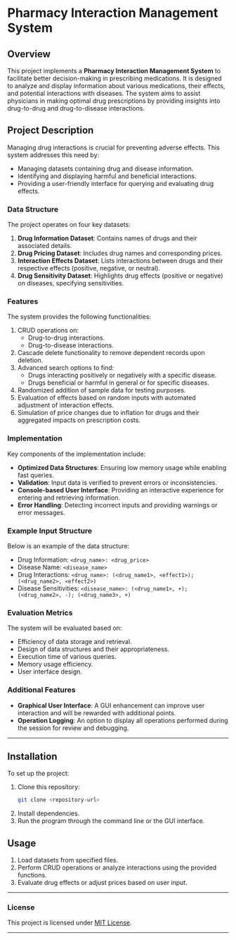 
# Pharmacy Interaction Management System

## Overview
This project implements a **Pharmacy Interaction Management System** to facilitate better decision-making in prescribing medications. It is designed to analyze and display information about various medications, their effects, and potential interactions with diseases. The system aims to assist physicians in making optimal drug prescriptions by providing insights into drug-to-drug and drug-to-disease interactions.

## Project Description
Managing drug interactions is crucial for preventing adverse effects. This system addresses this need by:
- Managing datasets containing drug and disease information.
- Identifying and displaying harmful and beneficial interactions.
- Providing a user-friendly interface for querying and evaluating drug effects.

### Data Structure
The project operates on four key datasets:
1. **Drug Information Dataset**: Contains names of drugs and their associated details.
2. **Drug Pricing Dataset**: Includes drug names and corresponding prices.
3. **Interaction Effects Dataset**: Lists interactions between drugs and their respective effects (positive, negative, or neutral).
4. **Drug Sensitivity Dataset**: Highlights drug effects (positive or negative) on diseases, specifying sensitivities.

### Features
The system provides the following functionalities:
1. CRUD operations on:
   - Drug-to-drug interactions.
   - Drug-to-disease interactions.
2. Cascade delete functionality to remove dependent records upon deletion.
3. Advanced search options to find:
   - Drugs interacting positively or negatively with a specific disease.
   - Drugs beneficial or harmful in general or for specific diseases.
4. Randomized addition of sample data for testing purposes.
5. Evaluation of effects based on random inputs with automated adjustment of interaction effects.
6. Simulation of price changes due to inflation for drugs and their aggregated impacts on prescription costs.

### Implementation
Key components of the implementation include:
- **Optimized Data Structures**: Ensuring low memory usage while enabling fast queries.
- **Validation**: Input data is verified to prevent errors or inconsistencies.
- **Console-based User Interface**: Providing an interactive experience for entering and retrieving information.
- **Error Handling**: Detecting incorrect inputs and providing warnings or error messages.

### Example Input Structure
Below is an example of the data structure:
- Drug Information: `<drug_name>: <drug_price>`
- Disease Name: `<disease_name>`
- Drug Interactions: `<drug_name>: (<drug_name1>, <effect1>); (<drug_name2>, <effect2>)`
- Disease Sensitivities: `<disease_name>: (<drug_name1>, +); (<drug_name2>, -); (<drug_name3>, +)`

### Evaluation Metrics
The system will be evaluated based on:
- Efficiency of data storage and retrieval.
- Design of data structures and their appropriateness.
- Execution time of various queries.
- Memory usage efficiency.
- User interface design.

### Additional Features
- **Graphical User Interface**: A GUI enhancement can improve user interaction and will be rewarded with additional points.
- **Operation Logging**: An option to display all operations performed during the session for review and debugging.

---

## Installation
To set up the project:
1. Clone this repository:  
   ```bash
   git clone <repository-url>
   ```
2. Install dependencies.
3. Run the program through the command line or the GUI interface.

## Usage
1. Load datasets from specified files.
2. Perform CRUD operations or analyze interactions using the provided functions.
3. Evaluate drug effects or adjust prices based on user input.

---

### License
This project is licensed under [MIT License](LICENSE).

---
